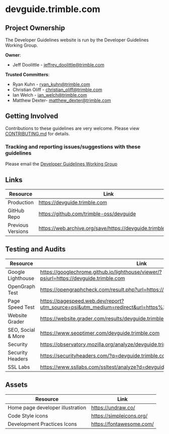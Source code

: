 # devguide.trimble.com

## Project Ownership

The Developer Guidelines website is run by the Developer Guidelines Working Group.

**Owner**:

- Jeff Doolittle - jeffrey_doolittle@trimble.com

**Trusted Committers**:

- Ryan Kuhn - ryan_kuhn@trimble.com
- Christian Oliff - christian_oliff@trimble.com
- Ian Welch - ian_welch@trimble.com
- Matthew Dexter- matthew_dexter@trimble.com

## Getting Involved

Contributions to these guidelines are very welcome. Please view [CONTRIBUTING.md](CONTRIBUTING.md) for details.

### Tracking and reporting issues/suggestions with these guidelines

Please email the [Developer Guidelines Working Group](mailto:dev-guidelines-working-group-ug@trimble.com)

## Links

| Resource          | Link                                                       |
| ----------------- | ---------------------------------------------------------- |
| Production        | https://devguide.trimble.com                               |
| GitHub Repo       | https://github.com/trimble-oss/devguide                    |
| Previous Versions | https://web.archive.org/save/https://devguide.trimble.com/ |

## Testing and Audits

| Resource           | Link                                                                                                       |
| ------------------ | ---------------------------------------------------------------------------------------------------------- |
| Google Lighthouse  | https://googlechrome.github.io/lighthouse/viewer/?psiurl=https://devguide.trimble.com                      |
| OpenGraph Test     | https://opengraphcheck.com/result.php?url=https://devguide.trimble.com                                     |
| Page Speed Test    | https://pagespeed.web.dev/report?utm_source=psi&utm_medium=redirect&url=https%3A%2F%2Fdevguide.trimble.com |
| Website Grader     | https://website.grader.com/results/devguide.trimble.com                                                    |
| SEO, Social & More | https://www.seoptimer.com/devguide.trimble.com                                                             |
| Security           | https://observatory.mozilla.org/analyze/devguide.trimble.com                                               |
| Security Headers   | https://securityheaders.com/?q=devguide.trimble.com&followRedirects=on                                     |
| SSL Labs           | https://www.ssllabs.com/ssltest/analyze?d=devguide.trimble.com                                             |

## Assets

| Resource                         | Link                     |
| -------------------------------- | ------------------------ |
| Home page developer illustration | https://undraw.co/       |
| Code Style icons                 | https://simpleicons.org/ |
| Development Practices Icons      | https://fontawesome.com/ |

